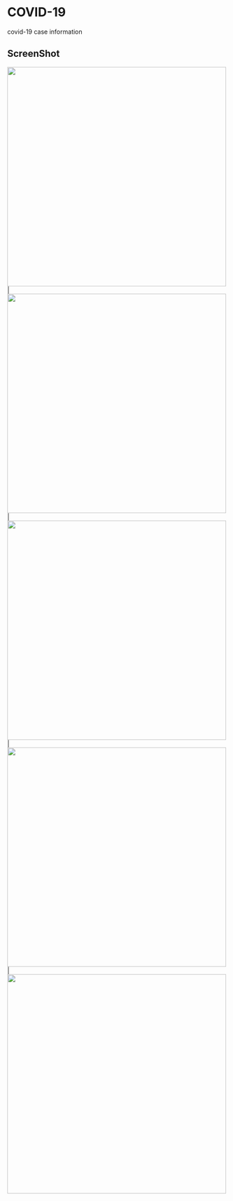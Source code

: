# COVID-19

covid-19 case information

## ScreenShot

 <img src = "https://user-images.githubusercontent.com/122794880/218802872-d9a24e3c-f352-4cc1-ad67-8486288b1567.jpeg" height="500px"/> |
 <img src = "https://user-images.githubusercontent.com/122794880/218802924-6f907ab1-5cc3-4def-9069-e76366bb73b6.jpeg" height="500px"/> |
 <img src = "https://user-images.githubusercontent.com/122794880/218802965-a159d8a2-70c6-45b4-949a-dc946e0d0cc0.jpeg" height="500px"/> |
 <img src = "https://user-images.githubusercontent.com/122794880/218802996-076df514-0748-4188-ac5d-e82cb9941bbf.jpeg" height="500px"/> |
 <img src = "https://user-images.githubusercontent.com/122794880/218803023-bada5538-e91d-49fe-8efa-d96be73c28f1.jpeg" height="500px"/> 
